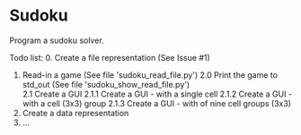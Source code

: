 Sudoku
======

Program a sudoku solver.

Todo list:
0.  Create a file representation (See Issue #1)
1.  Read-in a game (See file 'sudoku_read_file.py')
2.0  Print the game to std_out (See file 'sudoku_show_read_file.py')  
2.1  Create a GUI
2.1.1 Create a GUI - with a single cell
2.1.2 Create a GUI - with a cell (3x3) group
2.1.3 Create a GUI - with of nine cell groups (3x3)
3.  Create a data representation
4.  ...
